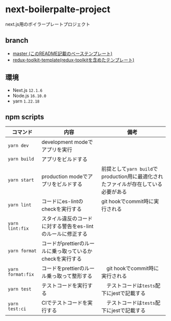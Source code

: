 
# next-boilerpalte-project
next.js用のボイラープレートプロジェクト

## branch
- [master (このREADME記載のベーステンプレート)](https://github.com/hanzzoo/next-boilerpalte-project)
- [redux-toolkit-template(redux-toolkitを含めたテンプレート)](https://github.com/hanzzoo/next-boilerpalte-project/tree/redux-toolkit-template)

## 環境
- Next.js `12.1.6`
- Node.js `16.10.0`
- yarn `1.22.18`

## npm scripts
|  コマンド  |  内容  |  備考  |
| ---- | ---- |---- |
|  `yarn dev`  |  development modeでアプリを実行  |　|
|  `yarn build`  |  アプリをビルドする  | |
|  `yarn start`  |  production modeでアプリをビルドする  | 前提として`yarn build`でproduction用に最適化されたファイルが存在している必要がある |
|  `yarn lint`  |  コードにes-lintのcheckを実行する  | git hookでcommit時に実行される |
|  `yarn lint:fix`  |  スタイル違反のコードに対する警告をes-lintのルールに修正する  | |
|  `yarn format`  |  コードがprettierのルールに乗っ取っているかcheckを実行する  | |
|  `yarn format:fix`  |  コードをprettierのルール乗っ取って整形する  |　git hookでcommit時に実行される |
|  `yarn test`  |  テストコードを実行する  |　テストコードは`tests`配下にjestで記載する |
|  `yarn test:ci`  |  CIでテストコードを実行する  |　テストコードは`tests`配下にjestで記載する |